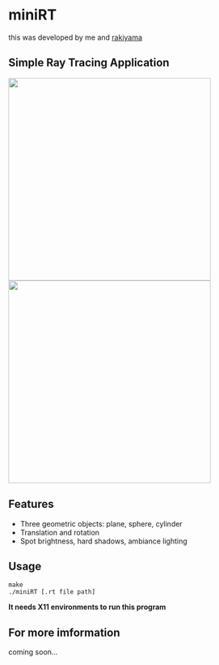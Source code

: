 # miniRT

this was developed by me and <a href="https://github.com/ryojiroakiyama">rakiyama</a>

## Simple Ray Tracing Application

<img src="https://user-images.githubusercontent.com/64348608/153751755-40fb93af-d8f4-4263-9884-7bbfb74baa33.PNG" width=400px>   <img src="https://user-images.githubusercontent.com/64348608/153751753-252aeadc-394b-43c0-8f1e-eba1ede4b5e0.PNG" width=400px>

## Features

* Three geometric objects: plane, sphere, cylinder
* Translation and rotation
* Spot brightness, hard shadows, ambiance lighting

## Usage

```
make
./miniRT [.rt file path]
```
**It needs X11 environments to run this program**

## For more imformation

coming soon...

